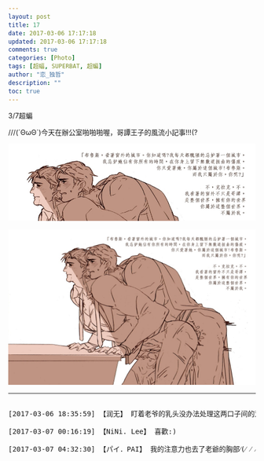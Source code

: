 ```yaml
---
layout: post
title: 17
date: 2017-03-06 17:17:18
updated: 2017-03-06 17:17:18
comments: true
categories: [Photo]
tags: [超蝠, SUPERBAT, 超蝙]
author: "恋_独哲"
description: ""
toc: true
---
```


<p>3/7超蝙</p> 
<p>///(&acute;ΘωΘ`)今天在辦公室啪啪啪喔，哥譚王子的風流小記事!!!(?<br /></p>

![](https://raw.githubusercontent.com/alicewish/maple50821/master/img_YW5MWVN1NEpoZFZWK2x1ZGFpbGhTN21NenlQendQMmM2SmxjbXFTTWZCOEZPQVBPRlNlanBnPT0.jpg)

![](https://raw.githubusercontent.com/alicewish/maple50821/master/img_YW5MWVN1NEpoZFZWK2x1ZGFpbGhTODJSSFJNeG4xZ2Zra3ZQRVREUzJJVkNqblZldi80MGd3PT0.jpg)

---

<pre>

[2017-03-06 18:35:59] 【润无】 盯着老爷的乳头没办法处理这两口子间的双向暗恋……老爷的乳头（擦口水）

[2017-03-07 00:16:19] 【NiNi. Lee】 喜歡:)

[2017-03-07 04:32:30] 【パイ．PAI】 我的注意力也去了老爺的胸部⁄(⁄ ⁄ ⁄ω⁄ ⁄ ⁄)⁄

</pre>
